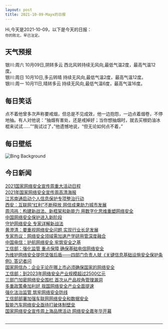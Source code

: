 ```yaml
---
layout: post
title: 2021-10-09-Mayx的日报
---
```


Hi,今天是2021-10-09，以下是今天的日报：<br><small>
你的败北，早已注定。</small><!--more-->
## 天气预报
银川:周六 10月09日,阴转多云 西北风转持续无风向,最低气温2度，最高气温12度。<br>银川:周日 10月10日,多云转晴 持续无风向,最低气温2度，最高气温12度。<br>银川:周一 10月11日,晴转多云 持续无风向,最低气温6度，最高气温16度。
## 每日笑话
点不着他曾多次声称要戒烟，但总是不见成效，他一边抱怨，一边点着烟卷，不停地抽。有人对他说：“抽烟有害处，还是戒掉好；当你想抽烟时，就去买根奶油冰棍来试试……”“我试过了，”他遗憾地说，“但无论如何点不着，”
## 每日壁纸
![Bing Background](https://cn.bing.com/th?id=OHR.FriendlyOctopus_EN-US7209624602_1920x1080.jpg&rf=LaDigue_1920x1080.jpg&pid=hp "Common octopus off the coast of France in the Mediterranean Sea (© BIOSPHOTO/Alamy)")
## 今日新闻

[2021国家网络安全宣传周重大活动日程](http://it.people.com.cn/n1/2021/1008/c433780-32247599.html)   
[2021年国家网络安全宣传周高清海报](http://it.people.com.cn/n1/2021/1008/c433780-32247596.html)   
[江苏南通启动个人信息保护专项整治行动](http://it.people.com.cn/n1/2021/1008/c433780-32247593.html)   
[西安：互联网“红利”不断释放 网信成果助力城市发展](http://it.people.com.cn/n1/2021/1008/c433780-32247592.html)   
[周鸿祎：构建新战法、新框架和新能力 用数字化思维重塑网络安全](http://it.people.com.cn/n1/2021/1008/c433780-32247571.html)   
[中国网络安全保护进入新阶段](http://it.people.com.cn/n1/2021/1008/c433780-32247581.html)   
[守护网络安全 专家详解新战法](http://it.people.com.cn/n1/2021/1008/c433780-32247584.html)   
[黄澄清：要重视网络安全问题 实现行业长足发展](http://it.people.com.cn/n1/2021/1008/c433780-32247586.html)   
[专家热议：网络安全领域需加速产学研用管深度融合](http://it.people.com.cn/n1/2021/1008/c433780-32247583.html)   
[中国电信：护航网络安全 牢筑安全之基](http://it.people.com.cn/n1/2021/1008/c433780-32247585.html)   
[工信部：强化监管 重点保障 确保基础电信网络安全](http://it.people.com.cn/n1/2021/1008/c433780-32247579.html)   
[为维护网络安全提供坚强后盾——四部门负责人就《关键信息基础设施安全保护条例》答记者问](http://it.people.com.cn/n1/2021/1008/c433780-32247582.html)   
[国家网信办：企业无论在哪上市必须确保国家的网络安全](http://it.people.com.cn/n1/2021/1008/c433780-32247578.html)   
[工信部：到2023年网络安全产业规模超过2500亿元](http://it.people.com.cn/n1/2021/1008/c433780-32247588.html)   
[三部门加密网络安全围栏 首次从产品视角管理漏洞](http://it.people.com.cn/n1/2021/1008/c433780-32247587.html)   
[多重政策叠加利好 我国网络安全产业全面提速](http://it.people.com.cn/n1/2021/1008/c433780-32247573.html)   
[强化法治监管 筑牢网络安全防线](http://it.people.com.cn/n1/2021/1008/c433780-32247577.html)   
[工信部部署加强车联网网络安全和数据安全](http://it.people.com.cn/n1/2021/1008/c433780-32247572.html)   
[智能汽车网络安全亟待打破体制壁垒](http://it.people.com.cn/n1/2021/1008/c433780-32247570.html)   
[国家网络安全宣传周上海品牌活动 网络安全嘉年华开幕](http://it.people.com.cn/n1/2021/1008/c433780-32247565.html)   
<br />

***

<small></small>
